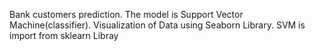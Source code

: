 Bank customers prediction.
The model is Support Vector Machine(classifier).
Visualization of Data using Seaborn Library.
SVM is import from sklearn Libray
